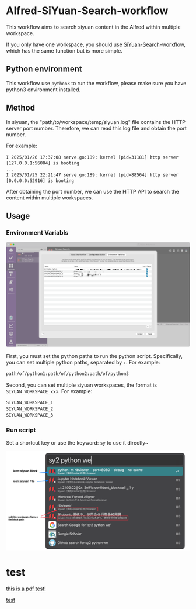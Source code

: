 # Alfred-SiYuan-Search-workflow


This workflow aims to search siyuan content in the Alfred within multiple workspace.

If you only have one workspace, you should use [SiYuan-Search-workflow](https://github.com/huamang/SiYuan-Search-workflow),
which has the same function but is more simple.

## Python environment

This workflow use `python3` to run the workflow, please make sure you have python3 environment installed.


## Method

In siyuan, the "path/to/workspace/temp/siyuan.log" file contains the HTTP server port number. Therefore, we can read this log file and obtain the port number.

For example:
```
I 2025/01/26 17:37:08 serve.go:189: kernel [pid=31181] http server [127.0.0.1:56004] is booting
...
I 2025/01/25 22:21:47 serve.go:189: kernel [pid=88564] http server [0.0.0.0:52916] is booting
```

After obtaining the port number, we can use the HTTP API to search the content within multiple workspaces.



## Usage

### Environment Variabls
![](imgs/env.png)

First, you must set the python paths to run the python script. Specifically, you can set multiple python paths, separated by `:`. For example:
```bash
path/of/python1:path/of/python2:path/of/python3
```

Second, you can set multiple siyuan workspaces, the format is `SIYUAN_WORKSPACE_xxx`. For example:
```bash
SIYUAN_WORKSPACE_1
SIYUAN_WORKSPACE_2
SIYUAN_WORKSPACE_3
```

### Run script

Set a shortcut key or use the keyword: `sy` to use it directly~

![](imgs/screenshot.png)



# test

<a href="https://pub-d5f0132a22cc48c99c2d7e093f1028a6.r2.dev/2022011911355693652034.PDF" >this is a pdf test!</a>

[test](https://download-direct.github.io/?url=https://pub-d5f0132a22cc48c99c2d7e093f1028a6.r2.dev/2022011911355693652034.PDF)